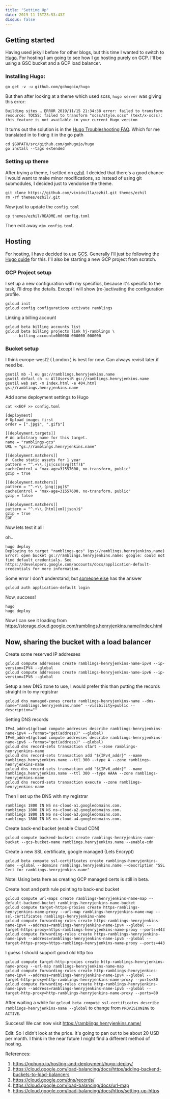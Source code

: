 ```yaml
---
title: "Setting Up"
date: 2019-11-15T23:53:43Z
disqus: false
---
```


## Getting started

Having used jekyll before for other blogs, but this time I wanted to switch to [Hugo](https://gohugo.io/). For hosting I am going to see how I go hosting purely on GCP. I'll be using a GSC bucket and a GCP load balancer.

### Installing Hugo:

```
go get -v -u github.com/gohugoio/hugo
```

But then after looking at a theme which used scss, `hugo server` was giving this error:

```
Building sites … ERROR 2019/11/15 21:34:38 error: failed to transform resource: TOCSS: failed to transform "scss/style.scss" (text/x-scss): this feature is not available in your current Hugo version
```

It turns out the solution is in the [Hugo Troubleshooting FAQ](https://gohugo.io/troubleshooting/faq/#i-get-tocss-this-feature-is-not-available-in-your-current-hugo-version). Which for me translated in to fixing it in the go path
```
cd $GOPATH/src/github.com/gohugoio/hugo
go install --tags extended
```

### Setting up theme

After trying a theme, I settled on [ezhil](https://github.com/vividvilla/ezhil). I decided that there's a good chance I would want to make minor modifications, so instead of using git submodules, I decided just to vendorise the theme.
```
git clone https://github.com/vividvilla/ezhil.git themes/ezhil
rm -rf themes/ezhil/.git
```

Now just to update the `config.toml`

```
cp themes/ezhil/README.md config.toml
```

Then edit away `vim config.toml`.

## Hosting

For hosting, I have decided to use [GCS](https://cloud.google.com/storage/). Generally I'll just be following the [Hugo guide](https://gohugo.io/hosting-and-deployment/hugo-deploy/) for this. I'll also be starting a new GCP project from scratch.

### GCP Project setup

I set up a new configuration with my specifics, because it's specific to the task, I'll drop the details. Except I will show (re-)activating the configuration profile.
```
gcloud init
gcloud config configurations activate ramblings
```

Linking a billing account
```
gcloud beta billing accounts list
gcloud beta billing projects link hj-ramblings \
    --billing-account=000000-000000-000000
```

### Bucket setup

I think europe-west2 ( London ) is best for now. Can always revisit later if need be.
```
gsutil mb -l eu gs://ramblings.henryjenkins.name
gsutil defacl ch -u AllUsers:R gs://ramblings.henryjenkins.name
gsutil web set -m index.html -e 404.html gs://ramblings.henryjenkins.name
```

Add some deployment settings to Hugo
```
cat <<EOF >> config.toml

[deployment]
# Upload images first
order = [".jpg$", ".gif$"]

[[deployment.targets]]
# An arbitrary name for this target.
name = "ramblings-gcs"
URL = "gs://ramblings.henryjenkins.name"

[[deployment.matchers]]
#  Cache static assets for 1 year
pattern = "^.+\\.(js|css|svg|ttf)$"
cacheControl = "max-age=31557600, no-transform, public"
gzip = true

[[deployment.matchers]]
pattern = "^.+\\.(png|jpg)$"
cacheControl = "max-age=31557600, no-transform, public"
gzip = false

[[deployment.matchers]]
pattern = "^.+\\.(html|xml|json)$"
gzip = true
EOF
```

Now lets test it all!

oh..
```
hugo deploy
Deploying to target "ramblings-gcs" (gs://ramblings.henryjenkins.name)
Error: open bucket gs://ramblings.henryjenkins.name: google: could not find default credentials. See https://developers.google.com/accounts/docs/application-default-credentials for more information.
```
Some error I don't understand, but [someone else](https://github.com/circleci/docker-hello-google/issues/5#issuecomment-429754019) has the answer
```
gcloud auth application-default login
```

Now, success!
```
hugo
hugo deploy
```

Now I can see it loading from https://storage.cloud.google.com/ramblings.henryjenkins.name/index.html

## Now, sharing the bucket with a load balancer

Create some reserved IP addresses
```
gcloud compute addresses create ramblings-henryjenkins-name-ipv4 --ip-version=IPV4 --global
gcloud compute addresses create ramblings-henryjenkins-name-ipv6 --ip-version=IPV6 --global
```

Setup a new DNS zone to use, I would prefer this than putting the records straight in to my registrar
```
gcloud dns managed-zones create ramblings-henryjenkins-name --dns-name="ramblings.henryjenkins.name" --visibility=public --description=""
```

Setting DNS records
```
IPv4_addr=$(gcloud compute addresses describe ramblings-henryjenkins-name-ipv4 --format="get(address)" --global)
IPv6_addr=$(gcloud compute addresses describe ramblings-henryjenkins-name-ipv6 --format="get(address)" --global)
gcloud dns record-sets transaction start --zone ramblings-henryjenkins-name
gcloud dns record-sets transaction add "${IPv4_addr}" --name ramblings.henryjenkins.name --ttl 300 --type A --zone ramblings-henryjenkins-name
gcloud dns record-sets transaction add "${IPv6_addr}" --name ramblings.henryjenkins.name --ttl 300 --type AAAA --zone ramblings-henryjenkins-name
gcloud dns record-sets transaction execute --zone ramblings-henryjenkins-name
```

Then I set up the DNS with my registrar
```
ramblings 1800 IN NS ns-cloud-a1.googledomains.com.
ramblings 1800 IN NS ns-cloud-a2.googledomains.com.
ramblings 1800 IN NS ns-cloud-a3.googledomains.com.
ramblings 1800 IN NS ns-cloud-a4.googledomains.com.
```

Create back-end bucket (enable Cloud CDN)
```
gcloud compute backend-buckets create ramblings-henryjenkins-name-bucket --gcs-bucket-name ramblings.henryjenkins.name --enable-cdn
```

Create a new SSL certificate, google managed (Lets Encrypt)
```
gcloud beta compute ssl-certificates create ramblings-henryjenkins-name --global --domains ramblings.henryjenkins.name --description "SSL Cert for ramblings.henryjenkins.name"
```
Note: Using beta here as creating GCP managed certs is still in beta.

Create host and path rule pointing to back-end bucket
```
gcloud compute url-maps create ramblings-henryjenkins-name-map --default-backend-bucket ramblings-henryjenkins-name-bucket
gcloud compute target-https-proxies create https-ramblings-henryjenkins-name-proxy --url-map ramblings-henryjenkins-name-map --ssl-certificates ramblings-henryjenkins-name
gcloud compute forwarding-rules create https-ramblings-henryjenkins-name-ipv4 --address=ramblings-henryjenkins-name-ipv4 --global --target-https-proxy=https-ramblings-henryjenkins-name-proxy --ports=443
gcloud compute forwarding-rules create https-ramblings-henryjenkins-name-ipv6 --address=ramblings-henryjenkins-name-ipv6 --global --target-https-proxy=https-ramblings-henryjenkins-name-proxy --ports=443
```

I guess I should support good old http too
```
gcloud compute target-http-proxies create http-ramblings-henryjenkins-name-proxy --url-map ramblings-henryjenkins-name-map
gcloud compute forwarding-rules create http-ramblings-henryjenkins-name-ipv4 --address=ramblings-henryjenkins-name-ipv4 --global --target-http-proxy=http-ramblings-henryjenkins-name-proxy --ports=80
gcloud compute forwarding-rules create http-ramblings-henryjenkins-name-ipv6 --address=ramblings-henryjenkins-name-ipv6 --global --target-http-proxy=http-ramblings-henryjenkins-name-proxy --ports=80
```

After waiting a while for `gcloud beta compute ssl-certificates describe  ramblings-henryjenkins-name --global` to change from `PROVISIONING` to `ACTIVE`.

Success! We can now visit https://ramblings.henryjenkins.name/

Edit: So I didn't look at the price. It's going to pan out to be about 20 USD per month. I think in the near future I might find a different method of hosting.

References:

1. https://gohugo.io/hosting-and-deployment/hugo-deploy/
2. https://cloud.google.com/load-balancing/docs/https/adding-backend-buckets-to-load-balancers
3. https://cloud.google.com/dns/records/
4. https://cloud.google.com/load-balancing/docs/url-map
5. https://cloud.google.com/load-balancing/docs/https/setting-up-https
